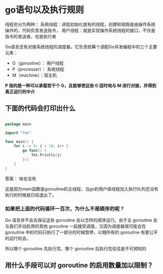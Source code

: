 # go语句以及执行规则

线程也分为两种：
系统线程：进程初始化就有的线程，创建和销毁是由操作系统操作的，代码负责发送指令，
用户线程：就是实现操作系统线程的接口，不仅是指令的发送者，也是执行者


Go语言还有对接系统线程的调度器，它负责统筹个调配Go并发编程中的三个主要元素：
- G（goroutine）： 用户线程
- P（processer）： 系统线程
- M（machine）：宿主机

**P 指的是一种可以承载若干个 G，且能够使这些 G 适时地与 M 进行对接，并得到真正运行的中介**



## 下面的代码会打印出什么

```go

package main

import "fmt"

func main() {
	for i := 0; i < 10; i++ {
		go func() {
			fmt.Println(i)
		}()
	}
}
```

答案： 啥也没有


这是因为main函数是goroutine的主线程，当go的用户级线程加入执行队列还没有执行的时候就已经退出了。


### 如果把上面的代码循环一百次，为什么不是顺序的呢？

Go 语言并不会去保证这些 goroutine 会以怎样的顺序运行。由于主 goroutine 会与我们手动启用的其他 goroutine 一起接受调度，又因为调度器很可能会在 goroutine 中的代码只执行了一部分的时候暂停，以期所有的 goroutine 有更公平的运行机会。

所以哪个 goroutine 先执行完、哪个 goroutine 后执行完往往是不可预知的



## 用什么手段可以对 goroutine 的启用数量加以限制？










